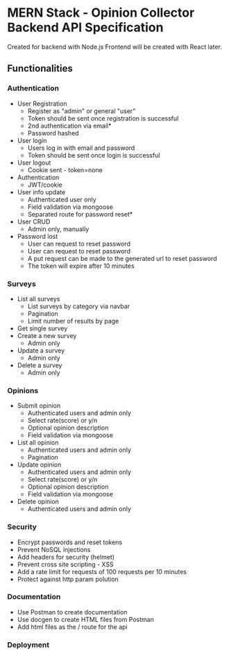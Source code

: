 <h1>MERN Stack - Opinion Collector Backend API Specification</h1>

Created for backend with Node.js
Frontend will be created with React later.

<h2>Functionalities</h2>

<h3>Authentication</h3>
  <ul>
    <li>User Registration
      <ul>
        <li>Register as "admin" or general "user"</li>
        <li>Token should be sent once registration is successful</li>
        <li>2nd authentication via email*</li>
        <li>Password hashed</li>
      </ul>
    </li>
    <li>User login
      <ul>
        <li>Users log in with email and password</li>
        <li>Token should be sent once login is successful</li>
      </ul>
    </li>
    <li>User logout
      <ul>
        <li>Cookie sent - token=none</li>
      </ul>
    </li>    
    <li>Authentication
      <ul>
        <li>JWT/cookie</li> 
      </ul>
    </li>   
    <li>User info update
      <ul>
        <li>Authenticated user only</li>
        <li>Field validation via mongoose</li>
        <li>Separated route for password reset*</li>
      </ul>
    </li>    
    <li>User CRUD
      <ul>
        <li>Admin only, manually</li>
      </ul>
    </li>
    <li>Password lost
      <ul>
        <li>User can request to reset password</li>
        <li>User can request to reset password</li>
        <li>A put request can be made to the generated url to reset password</li>
        <li>The token will expire after 10 minutes</li>
      </ul>
    </li>
  </ul>

<h3>Surveys</h3>
<ul>
  <li>List all surveys
    <ul>
      <li>List surveys by category via navbar</li>
      <li>Pagination</li>
      <li>Limit number of results by page</li>
    </ul>
  </li>
  
  <li>Get single survey</li>
    
  <li>Create a new survey
    <ul>
      <li>Admin only</li>
    </ul>
  </li>
    
  <li>Update a survey
    <ul>
      <li>Admin only</li>
    </ul>
  </li>
  
  <li>Delete a survey
    <ul>
      <li>Admin only</li>
    </ul>
  </li>

</ul>

<h3>Opinions</h3>

<ul>
  <li>Submit opinion
    <ul>
      <li>Authenticated users and admin only</li>
      <li>Select rate(score) or y/n</li>
      <li>Optional opinion description</li>
      <li>Field validation via mongoose</li>
    </ul>
  </li>
  
  <li>List all opinion
    <ul>
      <li>Authenticated users and admin only</li>
      <li>Pagination</li>
    </ul>
  </li>
  
  <li>Update opinion
    <ul>
      <li>Authenticated users and admin only</li>
      <li>Select rate(score) or y/n</li>
      <li>Optional opinion description</li>
      <li>Field validation via mongoose</li>
    </ul>
  </li>
  
  <li>Delete opinion
    <ul>
      <li>Authenticated users and admin only</li>
    </ul>
  </li>
</ul>

<h3>Security</h3>
  <ul>
    <li>Encrypt passwords and reset tokens</li>
    <li>Prevent NoSQL injections</li>
    <li>Add headers for security (helmet)</li>
    <li>Prevent cross site scripting - XSS</li>
    <li>Add a rate limit for requests of 100 requests per 10 minutes</li>
    <li>Protect against http param polution</li>
  </ul>

<h3>Documentation</h3>
  <ul>
    <li>Use Postman to create documentation</li>
    <li>Use docgen to create HTML files from Postman</li>
    <li>Add html files as the / route for the api</li>
  </ul>

<h3>Deployment</h3>
